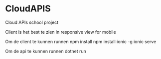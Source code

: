 # CloudAPIS

Cloud APIs school project

Client is het best te zien in responsive view for mobile

Om de client te kunnen runnen 
npm install 
npm install ionic -g 
ionic serve

Om de api te kunnen runnen 
dotnet run
